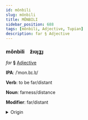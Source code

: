 ```yaml
---
id: mônbili
slug: mônbili
title: MÔNBILI
sidebar_position: 688
tags: [mônbili, Adjective, Tupian]
description: far § Adjective
---
```


### mônbili&emsp;<span kind="abugida">ƶ̃ıʋȷʓȷ</span>

*far* **§** [Adjective](../../tags/Adjective)

**IPA**: /ˈmon.bɪ.lɪ/

**Verb**: to be far/distant

**Noun**: farness/distance

**Modifier**: far/distant

<details>
    <summary>Origin</summary>
    Guaraní mombyry /monpɨlɨ/<br/>
    <em>Tupian Language Family</em>
</details>
